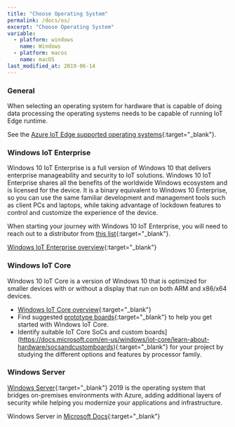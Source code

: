 ```yaml
---
title: "Choose Operating System"
permalink: /docs/os/
excerpt: "Choose Operating System"
variable:
  - platform: windows
    name: Windows
  - platform: macos
    name: macOS
last_modified_at: 2019-06-14
---
```


### General

When selecting an operating system for hardware that is capable of doing data processing the operating systems needs to be capable of running IoT Edge runtime.

See the [Azure IoT Edge supported operating systems](https://docs.microsoft.com/en-us/azure/iot-edge/support){:target="_blank"}. 

### Windows IoT Enterprise

Windows 10 IoT Enterprise is a full version of Windows 10 that delivers enterprise manageability and security to IoT solutions. Windows 10 IoT Enterprise shares all the benefits of the worldwide Windows ecosystem and is licensed for the device. It is a binary equivalent to Windows 10 Enterprise, so you can use the same familiar development and management tools such as client PCs and laptops, while taking advantage of lockdown features to control and customize the experience of the device.

When starting your journey with Windows 10 IoT Enterprise, you will need to reach out to a distributor from [this list](https://query.prod.cms.rt.microsoft.com/cms/api/am/binary/RE37tp1){:target="_blank"}.

[Windows IoT Enterprise overview](https://docs.microsoft.com/en-us/windows/iot-core/windows-iot-enterprise){:target="_blank"}


### Windows IoT Core

Windows 10 IoT Core is a version of Windows 10 that is optimized for smaller devices with or without a display that run on both ARM and x86/x64 devices.

- [Windows IoT Core overview](https://docs.microsoft.com/en-us/windows/iot-core/windows-iot-core){:target="_blank"}
- Find suggested [prototype boards](https://docs.microsoft.com/en-us/windows/iot-core/tutorials/quickstarter/prototypeboards){:target="_blank"} to help you get started with Windows IoT Core.
- Identify suitable IoT Core 
SoCs and custom boards](https://docs.microsoft.com/en-us/windows/iot-core/learn-about-hardware/socsandcustomboards){:target="_blank"} for your project by studying the different options and features by processor family.

### Windows Server

[Windows Server](https://www.microsoft.com/en-us/cloud-platform/windows-server){:target="_blank"} 2019 is the operating system that bridges on-premises environments with Azure, adding additional layers of security while helping you modernize your applications and infrastructure.

Windows Server in [Microsoft Docs](https://docs.microsoft.com/en-us/windows-server/windows-server){:target="_blank"}